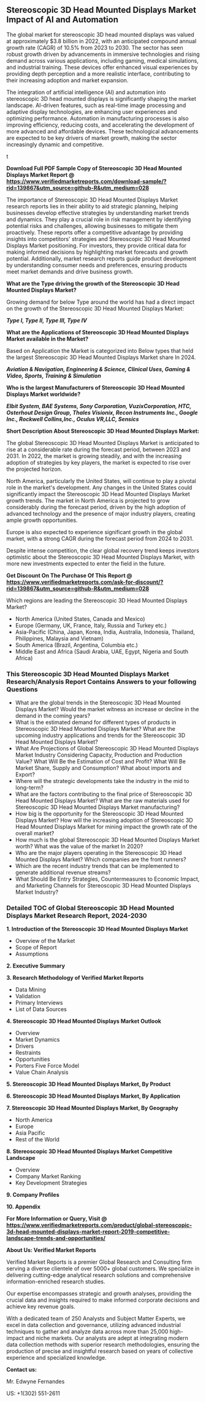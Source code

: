 <h2>Stereoscopic 3D Head Mounted Displays Market Impact of AI and Automation</h2><p>The global market for stereoscopic 3D head mounted displays was valued at approximately $3.8 billion in 2022, with an anticipated compound annual growth rate (CAGR) of 10.5% from 2023 to 2030. The sector has seen robust growth driven by advancements in immersive technologies and rising demand across various applications, including gaming, medical simulations, and industrial training. These devices offer enhanced visual experiences by providing depth perception and a more realistic interface, contributing to their increasing adoption and market expansion.</p><p>The integration of artificial intelligence (AI) and automation into stereoscopic 3D head mounted displays is significantly shaping the market landscape. AI-driven features, such as real-time image processing and adaptive display technologies, are enhancing user experiences and optimizing performance. Automation in manufacturing processes is also improving efficiency, reducing costs, and accelerating the development of more advanced and affordable devices. These technological advancements are expected to be key drivers of market growth, making the sector increasingly dynamic and competitive.</p>t</p><p id="" class=""><strong>Download Full PDF Sample Copy of Stereoscopic 3D Head Mounted Displays Market Report @ <a href="https://www.verifiedmarketreports.com/download-sample/?rid=139867&utm_source=github-R&utm_medium=028" target="_blank">https://www.verifiedmarketreports.com/download-sample/?rid=139867&utm_source=github-R&utm_medium=028</a></strong></p><p>The importance of&nbsp;Stereoscopic 3D Head Mounted Displays Market research reports lies in their ability to aid strategic planning, helping businesses develop effective strategies by understanding market trends and dynamics. They play a crucial role in risk management by identifying potential risks and challenges, allowing businesses to mitigate them proactively. These reports offer a competitive advantage by providing insights into competitors' strategies and Stereoscopic 3D Head Mounted Displays Market positioning. For investors, they provide critical data for making informed decisions by highlighting market forecasts and growth potential. Additionally, market research reports guide product development by understanding consumer needs and preferences, ensuring products meet market demands and drive business growth.</p><p><strong>What are the&nbsp;Type driving the growth of the Stereoscopic 3D Head Mounted Displays Market?</strong></p><p id="" class="">Growing demand for below Type around the world has had a direct impact on the growth of the Stereoscopic 3D Head Mounted Displays Market:</p><em><strong>Type I, Type II, Type III, Type IV</strong></em></p><strong>What are the&nbsp;Applications&nbsp;of Stereoscopic 3D Head Mounted Displays Market available in the Market?</strong></p><p id="" class="">Based on Application the Market is categorized into Below types that held the largest Stereoscopic 3D Head Mounted Displays Market share In 2024.</p><em><strong>Aviation & Navigation, Engineering & Science, Clinical Uses, Gaming & Video, Sports, Training & Simulation</strong></em></p><strong>Who is the largest Manufacturers of Stereoscopic 3D Head Mounted Displays Market worldwide?</strong></p><p><em><strong>Elbit System, BAE Systems, Sony Corporation, VuzixCorporation, HTC, Osterhout Design Group, Thales Visionix, Recon Instruments Inc., Google Inc., Rockwell Collins,Inc., Oculus VR,LLC, Sensics</strong></em></p><p id="" class=""><strong>Short Description About Stereoscopic 3D Head Mounted Displays Market:</strong></p><p>The global Stereoscopic 3D Head Mounted Displays Market is anticipated to rise at a considerable rate during the forecast period, between 2023 and 2031. In 2022, the market is growing steadily, and with the increasing adoption of strategies by key players, the market is expected to rise over the projected horizon.</p><p>North America, particularly the United States, will continue to play a pivotal role in the market's development. Any changes in the United States could significantly impact the Stereoscopic 3D Head Mounted Displays Market growth trends. The market in North America is projected to grow considerably during the forecast period, driven by the high adoption of advanced technology and the presence of major industry players, creating ample growth opportunities.</p><p>Europe is also expected to experience significant growth in the global market, with a strong CAGR during the forecast period from 2024 to 2031.</p><p>Despite intense competition, the clear global recovery trend keeps investors optimistic about the Stereoscopic 3D Head Mounted Displays Market, with more new investments expected to enter the field in the future.</p><p id="" class=""><strong>Get Discount On The Purchase Of This Report @ <a href="https://www.verifiedmarketreports.com/ask-for-discount/?rid=139867&utm_source=github-R&utm_medium=028" target="_blank">https://www.verifiedmarketreports.com/ask-for-discount/?rid=139867&utm_source=github-R&utm_medium=028</a></strong></p>Which regions are leading the Stereoscopic 3D Head Mounted Displays Market?</p><ul><li>North America (United States, Canada and Mexico)</li><li>Europe (Germany, UK, France, Italy, Russia and Turkey etc.)</li><li>Asia-Pacific (China, Japan, Korea, India, Australia, Indonesia, Thailand, Philippines, Malaysia and Vietnam)</li><li>South America (Brazil, Argentina, Columbia etc.)</li><li>Middle East and Africa (Saudi Arabia, UAE, Egypt, Nigeria and South Africa)</li></ul><h3 id="" class="">This Stereoscopic 3D Head Mounted Displays Market Research/Analysis Report Contains Answers to your following Questions</h3><ul><li>What are the global trends in the Stereoscopic 3D Head Mounted Displays Market? Would the market witness an increase or decline in the demand in the coming years?</li><li>What is the estimated demand for different types of products in Stereoscopic 3D Head Mounted Displays Market? What are the upcoming industry applications and trends for the Stereoscopic 3D Head Mounted Displays Market?</li><li>What Are Projections of Global Stereoscopic 3D Head Mounted Displays Market Industry Considering Capacity, Production and Production Value? What Will Be the Estimation of Cost and Profit? What Will Be Market Share, Supply and Consumption? What about imports and Export?</li><li>Where will the strategic developments take the industry in the mid to long-term?</li><li>What are the factors contributing to the final price of Stereoscopic 3D Head Mounted Displays Market? What are the raw materials used for Stereoscopic 3D Head Mounted Displays Market manufacturing?</li><li>How big is the opportunity for the Stereoscopic 3D Head Mounted Displays Market? How will the increasing adoption of Stereoscopic 3D Head Mounted Displays Market for mining impact the growth rate of the overall market?</li><li>How much is the global Stereoscopic 3D Head Mounted Displays Market worth? What was the value of the market In 2020?</li><li>Who are the major players operating in the Stereoscopic 3D Head Mounted Displays Market? Which companies are the front runners?</li><li>Which are the recent industry trends that can be implemented to generate additional revenue streams?</li><li>What Should Be Entry Strategies, Countermeasures to Economic Impact, and Marketing Channels for Stereoscopic 3D Head Mounted Displays Market Industry?</li></ul><h3 id="" class="">Detailed TOC of Global Stereoscopic 3D Head Mounted Displays Market Research Report, 2024-2030</h3><p id="" class=""><strong>1. Introduction of the Stereoscopic 3D Head Mounted Displays Market</strong></p><ul><li>Overview of the Market</li><li>Scope of Report</li><li>Assumptions</li></ul><p id="" class=""><strong>2. Executive Summary</strong></p><p id="" class=""><strong>3. Research Methodology of Verified Market Reports</strong></p><ul><li>Data Mining</li><li>Validation</li><li>Primary Interviews</li><li>List of Data Sources</li></ul><p id="" class=""><strong>4. Stereoscopic 3D Head Mounted Displays Market Outlook</strong></p><ul><li>Overview</li><li>Market Dynamics</li><li>Drivers</li><li>Restraints</li><li>Opportunities</li><li>Porters Five Force Model</li><li>Value Chain Analysis</li></ul><p id="" class=""><strong>5. Stereoscopic 3D Head Mounted Displays Market, By Product</strong></p><p id="" class=""><strong>6. Stereoscopic 3D Head Mounted Displays Market, By Application</strong></p><p id="" class=""><strong>7. Stereoscopic 3D Head Mounted Displays Market, By Geography</strong></p><ul><li>North America</li><li>Europe</li><li>Asia Pacific</li><li>Rest of the World</li></ul><p id="" class=""><strong>8. Stereoscopic 3D Head Mounted Displays Market Competitive Landscape</strong></p><ul><li>Overview</li><li>Company Market Ranking</li><li>Key Development Strategies</li></ul><p id="" class=""><strong>9. Company Profiles</strong></p><p id="" class=""><strong>10. Appendix</strong></p><p id="" class=""><strong>For More Information or Query, Visit @ <a href="https://www.verifiedmarketreports.com/product/global-stereoscopic-3d-head-mounted-displays-market-report-2019-competitive-landscape-trends-and-opportunities/" target="_blank">https://www.verifiedmarketreports.com/product/global-stereoscopic-3d-head-mounted-displays-market-report-2019-competitive-landscape-trends-and-opportunities/</a></strong></p><p id="" class=""><strong>About Us: Verified Market Reports</strong></p><p id="" class="">Verified Market Reports is a premier Global Research and Consulting firm serving a diverse clientele of over 5000+ global customers. We specialize in delivering cutting-edge analytical research solutions and comprehensive information-enriched research studies.</p><p id="" class="">Our expertise encompasses strategic and growth analyses, providing the crucial data and insights required to make informed corporate decisions and achieve key revenue goals.</p><p id="" class="">With a dedicated team of 250 Analysts and Subject Matter Experts, we excel in data collection and governance, utilizing advanced industrial techniques to gather and analyze data across more than 25,000 high-impact and niche markets. Our analysts are adept at integrating modern data collection methods with superior research methodologies, ensuring the production of precise and insightful research based on years of collective experience and specialized knowledge.</p><p id="" class=""><strong>Contact us:</strong></p><p id="" class="">Mr. Edwyne Fernandes</p><p id="" class="">US: +1(302) 551-2611</p>